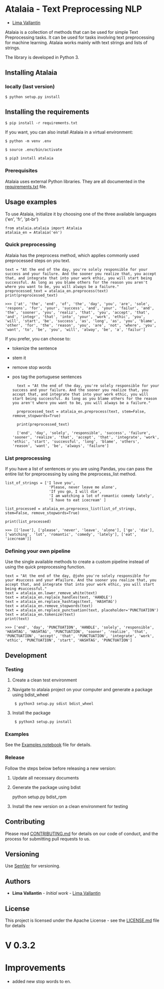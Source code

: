 
# Atalaia - Text Preprocessing NLP

*  [Lima Vallantin](https://vallant.in/)
  
Atalaia is a collection of methods that can be used for simple Text Preprocessing tasks. It can be used for tasks involving text preprocessing for machine learning. Atalaia works mainly with text strings and lists of strings.  

The library is developed in Python 3.

## Installing Atalaia

### locally (last version)

    $ python setup.py install

## Installing the requirements

	$ pip install -r requirements.txt

If you want, you can also install Atalaia in a virtual environment:

	$ python -m venv .env

	$ source .env/bin/activate

	$ pip3 install atalaia
  
### Prerequisites

Atalaia uses external Python libraries. They are all documented in the [requirements.txt](requirements.txt) file.

## Usage examples

To use Atalaia, initialize it by choosing one of the three available languages ('en', 'fr', 'pt-br')

	from atalaia.atalaia import Atalaia
	atalaia_en = Atalaia('en')

### Quick preprocessing

Atalaia has the preprocess method, which applies commonly used preprocessed steps on you text.

	text = "At the end of the day, you're solely responsible for your success and your failure. And the sooner you realize that, you accept that, and integrate that into your work ethic, you will start being successful. As long as you blame others for the reason you aren't where you want to be, you will always be a failure."
	preprocessed_text = atalaia_en.preprocess(text)
	print(preprocessed_text)
	
	>>> ['at', 'the', 'end', 'of', 'the', 'day', 'you', 'are', 'sole', 'respons', 'for', 'your', 'success', 'and', 'your', 'failur', 'and', 'the', 'sooner', 'you', 'realiz', 'that', 'you', 'accept', 'that', 'and', 'integr', 'that', 'into', 'your', 'work', 'ethic', 'you', 'will', 'start', 'be', 'success', 'as', 'long', 'as', 'you', 'blame', 'other', 'for', 'the', 'reason', 'you', 'are', 'not', 'where', 'you', 'want', 'to', 'be', 'you', 'will', 'alway', 'be', 'a', 'failur']

If you prefer, you can choose to:

- tokenize the sentence

- stem it

- remove stop words

- pos tag the portuguese sentences

		text = "At the end of the day, you're solely responsible for your success and your failure. And the sooner you realize that, you accept that, and integrate that into your work ethic, you will start being successful. As long as you blame others for the reason you aren't where you want to be, you will always be a failure."

		preprocessed_text = atalaia_en.preprocess(text, stem=False, remove_stopwords=True)

		print(preprocessed_text)

		['end', 'day', 'solely', 'responsible', 'success', 'failure', 'sooner', 'realize', 'that', 'accept', 'that', 'integrate', 'work', 'ethic', 'start', 'successful', 'long', 'blame', 'others', 'reason', 'want', 'be', 'always', 'failure']

### List preprocessing

If you have a list of sentences or you are using Pandas, you can pass the entire list for preprocessing by using the preprocess_list method.

	list_of_strings = ['I love you',
						'Please, never leave me alone',
						'If you go, I will die',
						'I am watching a lot of romantic comedy lately',
						'I have to eat icecream' ]

	list_processed = atalaia_en.preprocess_list(list_of_strings, stem=False, remove_stopwords=True)

	print(list_processed)

	>>> [['love'], ['please', 'never', 'leave', 'alone'], ['go', 'die'], ['watching', 'lot', 'romantic', 'comedy', 'lately'], ['eat', 'icecream']]

### Defining your own pipeline

Use the single available methods to create a custom pipeline instead of using the quick preprocessing function.

	text = "At the end of the day, @john you're solely responsible for your #success and your #failure. And the sooner you realize that, you accept that, and integrate that into your work ethic, you will start being #successful."
	text = atalaia_en.lower_remove_white(text)
	text = atalaia_en.replace_handles(text, 'HANDLE')
	text = atalaia_en.replace_hashtags(text, 'HASHTAG')
	text = atalaia_en.remove_stopwords(text)
	text = atalaia_en.replace_punctuation(text, placeholder='PUNCTUATION')
	text = atalaia_en.tokenize(text)
	print(text)

	>>> ['end', 'day', 'PUNCTUATION', 'HANDLE', 'solely', 'responsible', 'HASHTAG', 'HASHTAG', 'PUNCTUATION', 'sooner', 'realize', 'that', 'PUNCTUATION', 'accept', 'that', 'PUNCTUATION', 'integrate', 'work', 'ethic', 'PUNCTUATION', 'start', 'HASHTAG', 'PUNCTUATION']

## Development

### Testing

1. Create a clean test environment

2. Navigate to atalaia project on your computer and generate a package using bdist_wheel

		$ python3 setup.py sdist bdist_wheel

3. Install the package
					
		$ python3 setup.py install

### Examples

See the [Examples notebook](examples/atalaia_examples.ipynb) file for details.

### Release

Follow the steps below before releasing a new version:

1. Update all necessary documents

2. Generate the package using bdist

	python setup.py bdist_rpm

3. Install the new version on a clean environment for testing

## Contributing

Please read [CONTRIBUTING.md](CONTRIBUTING.md) for details on our code of conduct, and the process for submitting pull requests to us.

## Versioning

Use [SemVer](http://semver.org/) for versioning.

## Authors

*  **Lima Vallantin** - *Initial work* - [Lima Vallantin](https://vallant.in/)

## License

This project is licensed under the Apache License - see the [LICENSE.md](LICENSE.md) file for details

# V 0.3.2
#  Improvements
- added new stop words to en.